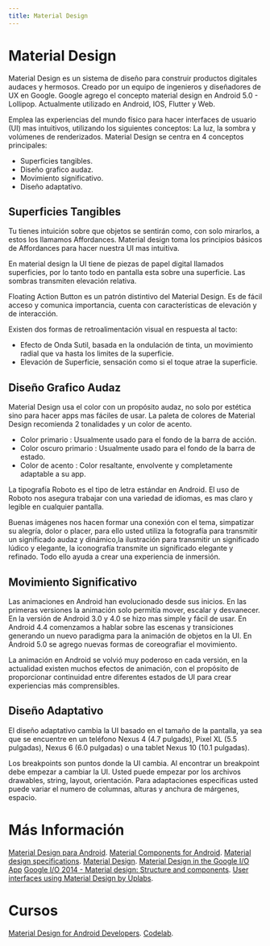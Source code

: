 ```yaml
---
title: Material Design
---
```

# Material Design
Material Design es un sistema de diseño para construir productos digitales audaces y hermosos. Creado por un equipo de ingenieros y diseñadores de UX en Google. Google agrego el  concepto material design en Android 5.0 - Lollipop. Actualmente utilizado en Android, IOS, Flutter y Web.

Emplea las experiencias del mundo físico para hacer interfaces de usuario (UI) mas intuitivos, utilizando los siguientes conceptos: La luz, la sombra y volúmenes de renderizados. Material Design se centra en 4 conceptos principales:

- Superficies tangibles.
- Diseño grafico audaz.
- Movimiento significativo.
- Diseño adaptativo.

## Superficies Tangibles
Tu tienes intuición sobre que objetos se sentirán como, con solo mirarlos, a estos los llamamos Affordances. Material design toma los principios básicos de Affordances para hacer nuestra UI mas intuitiva.

En material design la UI tiene de piezas de papel digital llamados superficies, por lo tanto todo en pantalla esta sobre una superficie. Las sombras transmiten elevación relativa.

Floating Action Button es un patrón distintivo del Material Design. Es de fácil acceso y comunica importancia, cuenta con características de elevación y de interacción.

Existen dos formas de retroalimentación visual en respuesta al tacto:

- Efecto de Onda Sutil, basada en la ondulación de tinta, un movimiento radial que va hasta los limites de la superficie.
- Elevación de Superficie, sensación como si el toque atrae la superficie.

## Diseño Grafico Audaz
Material Design usa el color con un propósito audaz, no solo por estética sino para hacer apps mas fáciles de usar. La paleta de colores de Material Design recomienda 2 tonalidades y un color de acento.

- Color primario : Usualmente usado para el fondo de la barra de acción.
- Color oscuro primario : Usualmente usado para el fondo de la barra de estado.
- Color de acento : Color resaltante, envolvente y completamente adaptable a su app.

La tipografía Roboto es el tipo de letra estándar en Android. El uso de Roboto nos asegura trabajar con una variedad de idiomas, es mas claro y legible en cualquier pantalla.

Buenas imágenes nos hacen formar una conexión con el tema, simpatizar su alegría, dolor o placer, para ello usted utiliza la fotografía para transmitir un significado audaz y dinámico,la ilustración para transmitir un significado lúdico y elegante, la iconografía transmite un significado elegante y refinado. Todo ello ayuda a crear una experiencia de inmersión.

## Movimiento Significativo
Las animaciones en Android han evolucionado desde sus inicios. En las primeras versiones la animación solo permitía mover, escalar y desvanecer. En la versión de Android 3.0 y 4.0 se hizo mas simple y fácil de usar. En Android 4.4 comenzamos a hablar sobre las escenas y transiciones generando un nuevo paradigma para la animación de objetos en la UI. En Android 5.0 se agrego nuevas formas de coreografiar el movimiento.

La animación en Android se volvió muy poderoso en cada versión, en la actualidad existen muchos efectos de animación, con el propósito de proporcionar continuidad entre diferentes estados de UI para crear experiencias más comprensibles.

## Diseño Adaptativo
El diseño adaptativo cambia la UI basado en el tamaño de la pantalla, ya sea que se encuentre en un teléfono Nexus 4 (4.7 pulgads), Pixel XL (5.5 pulgadas), Nexus 6 (6.0 pulgadas) o una tablet Nexus 10 (10.1 pulgadas).

Los breakpoints son puntos donde la UI cambia. Al encontrar un breakpoint debe empezar a cambiar la UI. Usted puede empezar por los archivos drawables, string, layout, orientación. Para adaptaciones especificas usted puede variar el numero de columnas, alturas y anchura de márgenes, espacio.

# Más Información
[Material Design para Android](https://developer.android.com/design/material/?hl=es-419).
[Material Components for Android](https://github.com/material-components/material-components-android).
[Material design specifications](https://material.io/design/introduction/#).
[Material Design](https://www.youtube.com/watch?v=Q8TXgCzxEnw).
[Material Design in the Google I/O App](https://www.youtube.com/watch?v=XOcCOBe8PTc&hl=es-419)
[Google I/O 2014 - Material design: Structure and components](https://www.youtube.com/watch?v=dZqzz5lZFvo).
[User interfaces using Material Design by Uplabs](https://www.uplabs.com/android).

# Cursos
[Material Design for Android Developers](https://www.udacity.com/course/material-design-for-android-developers--ud862).
[Codelab](https://codelabs.developers.google.com/codelabs/material-design-style-sp/index.html#0).